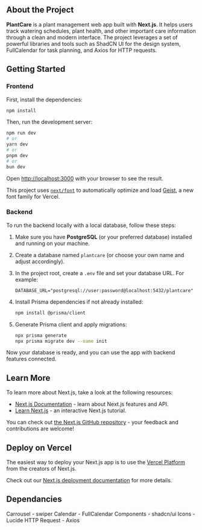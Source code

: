 ## About the Project

**PlantCare** is a plant management web app built with **Next.js**. It helps users track watering schedules, plant health, and other important care information through a clean and modern interface. The project leverages a set of powerful libraries and tools such as ShadCN UI for the design system, FullCalendar for task planning, and Axios for HTTP requests.

## Getting Started

### Frontend

First, install the dependencies:

```bash
npm install
```

Then, run the development server:

```bash
npm run dev
# or
yarn dev
# or
pnpm dev
# or
bun dev
```

Open [http://localhost:3000](http://localhost:3000) with your browser to see the result.

This project uses [`next/font`](https://nextjs.org/docs/app/building-your-application/optimizing/fonts) to automatically optimize and load [Geist](https://vercel.com/font), a new font family for Vercel.

### Backend

To run the backend locally with a local database, follow these steps:

1. Make sure you have **PostgreSQL** (or your preferred database) installed and running on your machine.
2. Create a database named `plantcare` (or choose your own name and adjust accordingly).
3. In the project root, create a `.env` file and set your database URL. For example:

   ```env
   DATABASE_URL="postgresql://user:password@localhost:5432/plantcare"
   ```

4. Install Prisma dependencies if not already installed:

   ```bash
   npm install @prisma/client
   ```

5. Generate Prisma client and apply migrations:

   ```bash
   npx prisma generate
   npx prisma migrate dev --name init
   ```

Now your database is ready, and you can use the app with backend features connected.

## Learn More

To learn more about Next.js, take a look at the following resources:

- [Next.js Documentation](https://nextjs.org/docs) - learn about Next.js features and API.
- [Learn Next.js](https://nextjs.org/learn) - an interactive Next.js tutorial.

You can check out [the Next.js GitHub repository](https://github.com/vercel/next.js) - your feedback and contributions are welcome!

## Deploy on Vercel

The easiest way to deploy your Next.js app is to use the [Vercel Platform](https://vercel.com/new?utm_medium=default-template&filter=next.js&utm_source=create-next-app&utm_campaign=create-next-app-readme) from the creators of Next.js.

Check out our [Next.js deployment documentation](https://nextjs.org/docs/app/building-your-application/deploying) for more details.


## Dependancies

Carrousel - swiper
Calendar - FullCalendar
Components - shadcn/ui
Icons - Lucide
HTTP Request - Axios
